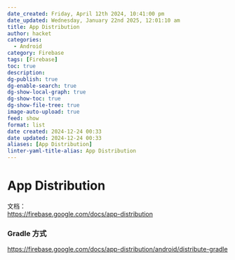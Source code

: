 ```yaml
---
date_created: Friday, April 12th 2024, 10:41:00 pm
date_updated: Wednesday, January 22nd 2025, 12:01:10 am
title: App Distribution
author: hacket
categories:
  - Android
category: Firebase
tags: [Firebase]
toc: true
description: 
dg-publish: true
dg-enable-search: true
dg-show-local-graph: true
dg-show-toc: true
dg-show-file-tree: true
image-auto-upload: true
feed: show
format: list
date created: 2024-12-24 00:33
date updated: 2024-12-24 00:33
aliases: [App Distribution]
linter-yaml-title-alias: App Distribution
---
```


# App Distribution

文档：<br /><https://firebase.google.com/docs/app-distribution>

### Gradle 方式

<https://firebase.google.com/docs/app-distribution/android/distribute-gradle>
